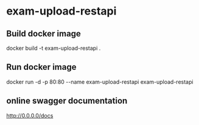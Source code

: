 # exam-upload-restapi

## Build docker image

docker build -t exam-upload-restapi .

## Run docker image

docker run -d -p 80:80 --name exam-upload-restapi exam-upload-restapi

## online swagger documentation

http://0.0.0.0/docs